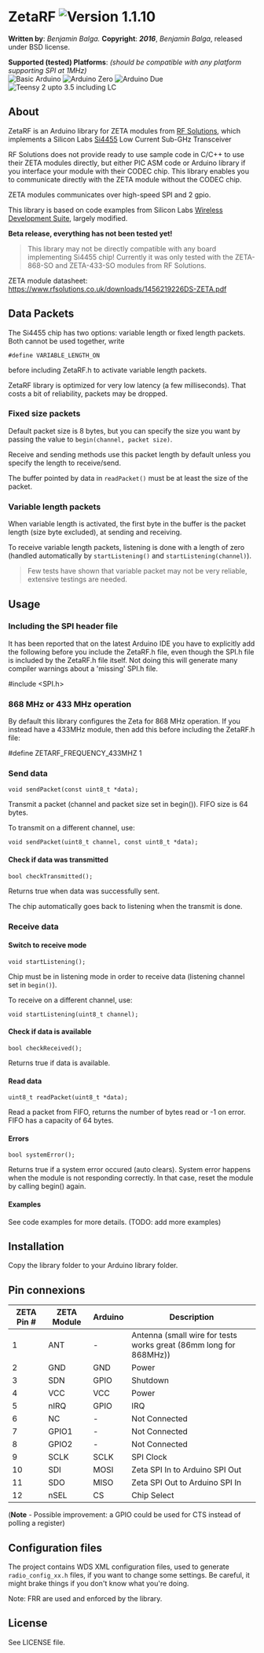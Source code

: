 ZetaRF ![Version 1.1.10](https://img.shields.io/badge/Version-0.0.2-blue.svg)
======
**Written by**: *Benjamin Balga.*
**Copyright**: ***2016***, *Benjamin Balga*, released under BSD license.

**Supported (tested) Platforms**: *(should be compatible with any platform supporting SPI at 1MHz)*      
![Basic Arduino](https://img.shields.io/badge/Arduino-AVR-brightgreen.svg)
![Arduino Zero](https://img.shields.io/badge/Arduino_Zero-SAMD-yellowgreen.svg)
![Arduino Due](https://img.shields.io/badge/Arduino_Due-SAM-orange.svg)
![Teensy 2 upto 3.5 including LC](https://img.shields.io/badge/Teensy-2_to_3.5,_LC-brown.svg)


## About
ZetaRF is an Arduino library for ZETA modules from [RF Solutions][2], which implements a Silicon Labs [Si4455][3] Low Current Sub-GHz Transceiver

RF Solutions does not provide ready to use sample code in C/C++ to use their ZETA modules directly, but either PIC ASM code or Arduino library if you interface your module with their CODEC chip. This library enables you to communicate directly with the ZETA module without the CODEC chip.

ZETA modules communicates over high-speed SPI and 2 gpio.

This library is based on code examples from Silicon Labs [Wireless Development Suite][1], largely modified.

**Beta release, everything has not been tested yet!**

> This library may not be directly compatible with any board implementing Si4455 chip! Currently it was only tested with the ZETA-868-SO and ZETA-433-SO modules from RF Solutions.

ZETA module datasheet: <https://www.rfsolutions.co.uk/downloads/1456219226DS-ZETA.pdf>



## Data Packets
The Si4455 chip has two options: variable length or fixed length packets.
Both cannot be used together, write

	#define VARIABLE_LENGTH_ON
before including ZetaRF.h to activate variable length packets.

ZetaRF library is optimized for very low latency (a few milliseconds). That costs a bit of reliability, packets may be dropped.


### Fixed size packets
Default packet size is 8 bytes, but you can specify the size you want by passing the value to `begin(channel, packet size)`.

Receive and sending methods use this packet length by default unless you specify the length to receive/send.

The buffer pointed by data in `readPacket()` must be at least the size of the packet.

### Variable length packets
When variable length is activated, the first byte in the buffer is the packet length (size byte excluded), at sending and receiving.

To receive variable length packets, listening is done with a length of zero (handled automatically by `startListening()` and `startListening(channel)`).

> Few tests have shown that variable packet may not be very reliable, extensive testings are needed.


## Usage

### Including the SPI header file 

It has been reported that on the latest Arduino IDE you have to explicitly add the following before you include the ZetaRF.h file, even though 
the SPI.h file is included by the ZetaRF.h file itself. Not doing this will generate many compiler warnings about a 'missing' SPI.h file.

  #include <SPI.h>

### 868 MHz or 433 MHz operation

By default this library configures the Zeta for 868 MHz operation. If you instead have a 433MHz module, then add this before including the ZetaRF.h file:

  #define ZETARF_FREQUENCY_433MHZ 1

### Send data

	void sendPacket(const uint8_t *data);
	
Transmit a packet (channel and packet size set in begin()). FIFO size is 64 bytes.

To transmit on a different channel, use:

	void sendPacket(uint8_t channel, const uint8_t *data);

#### Check if data was transmitted

	bool checkTransmitted();

Returns true when data was successfully sent.

The chip automatically goes back to listening when the transmit is done.



### Receive data

#### Switch to receive mode

	void startListening();

Chip must be in listening mode in order to receive data (listening channel set in `begin()`).

To receive on a different channel, use:

	void startListening(uint8_t channel);


#### Check if data is available

	bool checkReceived();

Returns true if data is available.

#### Read data

	uint8_t readPacket(uint8_t *data);

Read a packet from FIFO, returns the number of bytes read or -1 on error.  FIFO has a capacity of 64 bytes.


#### Errors

	bool systemError();

Returns true if a system error occured (auto clears). System error happens when the module is not responding correctly. In that case, reset the module by calling begin() again.


#### Examples

See code examples for more details.
(TODO: add more examples)


## Installation
Copy the library folder to your Arduino library folder.

## Pin connexions

ZETA Pin #|ZETA Module|Arduino|Description
----------|-----------|-------|-----------
1         |ANT        |-      |Antenna (small wire for tests works great (86mm long for 868MHz))
2         |GND        |GND    |Power
3         |SDN        |GPIO   |Shutdown
4         |VCC        |VCC    |Power
5         |nIRQ       |GPIO   |IRQ
6         |NC         |-      |Not Connected
7         |GPIO1      |-      |Not Connected
8         |GPIO2      |-      |Not Connected
9         |SCLK       |SCLK   |SPI Clock
10        |SDI        |MOSI   |Zeta SPI In to Arduino SPI Out
11        |SDO        |MISO   |Zeta SPI Out to Arduino SPI In
12        |nSEL       |CS     |Chip Select

(**Note** - Possible improvement: a GPIO could be used for CTS instead of polling a register)


## Configuration files
The project contains WDS XML configuration files, used to generate `radio_config_xx.h` files, if you want to change some settings. Be careful, it might brake things if you don't know what you're doing.

Note: FRR are used and enforced by the library.


## License
See LICENSE file.

[1]: http://www.silabs.com/products/wireless/EZRadio/Pages/Si4455.aspx "Wireless Development Suite"
[2]: https://www.rfsolutions.co.uk/radio-modules-c10/name-c49/zeta-c86 "RF Solutions"
[3]: http://www.silabs.com/products/wireless/EZRadio/Pages/Si4455.aspx "Si4455"

